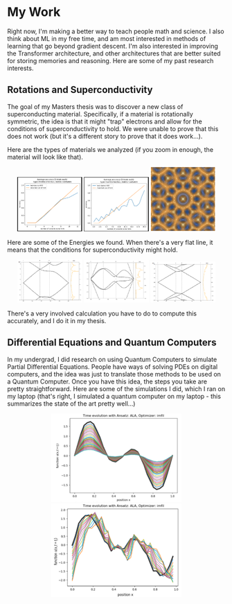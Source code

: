 # My Work


Right now, I'm making a better way to teach people math and science. I also think about ML in my free time, and am most interested in methods of learning that go beyond gradient descent. I'm also interested in improving the Transformer architecture, and other architectures that are better suited for storing memories and reasoning. Here are some of my past research interests. 



## Rotations and Superconductivity


The goal of my Masters thesis was to discover a new class of superconducting material. Specifically, if a material is rotationally symmetric, the idea is that it might "trap" electrons and allow for the conditions of superconductivity to hold. We were unable to prove that this does not work (but it's a different story to prove that it does work...).

Here are the types of materials we analyzed (if you zoom in enough, the material will look like that). 

<p align="center">
<img src="/images/2.png" alt="4 fold mat" width="150"/>
<img src="/images/3.png" alt="6 fold mat" width="150"/>
<img src="/images/4.png" alt="10 fold mat" width="150"/>
</p>



Here are some of the Energies we found. When there's a very flat line, it means that the conditions for superconductivity might hold.

<p align="center">
<img src="/images/5.png" alt="4 fold band" width="150"/>
<img src="/images/6.png" alt="6 fold band" width="150"/>
<img src="/images/7.png" alt="10 fold band" width="150"/>
</p>

There's a very involved calculation you have to do to compute this accurately, and I do it in my thesis.

## Differential Equations and Quantum Computers


In my undergrad, I did research on using Quantum Computers to simulate Partial Differential Equations. 
People have ways of solving PDEs on digital computers, and the idea was just to translate those methods to be used on a Quantum Computer. Once you have this idea, the steps you take are pretty straightforward. Here are some of the simulations I did, which I ran on my laptop (that's right, I simulated a quantum computer on my laptop - this summarizes the state of the art pretty well...)


<p align="center">
<img src="/images/0.png" alt="4 fold band" width="300"/>
<img src="/images/1.png" alt="6 fold band" width="300"/>
</p>
